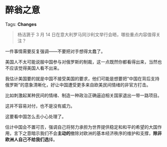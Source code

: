 # 醉翁之意

Tags: **Changes**

> 杨洁篪于 3 月 14 日在意大利罗马同沙利文举行会晤，哪些重点内容值得关注？



一件事情需要反复强调——不要把对手想得太蠢了。

美国人不太可能说服中国参与对俄罗斯的制裁，这一点既然你都看得出来，当然也不应该觉得美国人看不出来。

我估计美国要的就是中国不接受美国的要求，他们可能是想要把“中国在背后支持俄罗斯”的意象清晰化，好让中国遭受更多来自欧美民间情绪的非官方打击。

比如刺激起某种民间的情绪、制造一种政治正确逼迫相关国家退出一带一路项目。

这并不容易对付，也不是没有威力。

这要看中国怎么去小心处理了。

估计中国会不置可否，强调自己将努力承担为世界提供稳定和和平的希望的大国作用，言下之意暗示我们不会**主动的**撤除对欧洲的基本经济秩序的维护和支撑，**除非欧洲人自己不给我们选**择。



